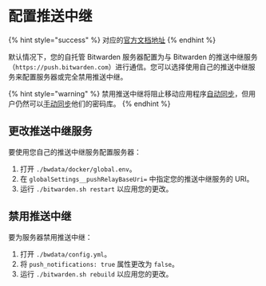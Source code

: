 # 配置推送中继

{% hint style="success" %}
对应的[官方文档地址](https://bitwarden.com/help/configure-push-relay/)
{% endhint %}

默认情况下，您的自托管 Bitwarden 服务器配置为与 Bitwarden 的推送中继服务（`https://push.bitwarden.com`）进行通信。您可以选择使用自己的推送中继服务来配置服务器或完全禁用推送中继。

{% hint style="warning" %}
禁用推送中继将阻止移动应用程序[自动同步](../your-vault/syncing-your-vault.md#what-is-vault-syncing)，但用户仍然可以[手动同步](../your-vault/syncing-your-vault.md#what-is-vault-syncing-1)他们的密码库。
{% endhint %}

## 更改推送中继服务 <a href="#change-push-relay-service" id="change-push-relay-service"></a>

要使用您自己的推送中继服务配置服务器：

1. 打开 `./bwdata/docker/global.env`。
2. 在 `globalSettings__pushRelayBaseUri=` 中指定您的推送中继服务的 URI。
3. 运行 `./bitwarden.sh restart` 以应用您的更改。

## 禁用推送中继 <a href="#disable-push-relay" id="disable-push-relay"></a>

要为服务器禁用推送中继：

1. 打开 `./bwdata/config.yml`。
2. 将 `push_notifications: true` 属性更改为 `false`。
3. 运行 `./bitwarden.sh rebuild` 以应用您的更改。

